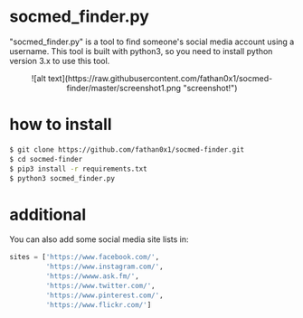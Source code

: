 # socmed_finder.py
"socmed_finder.py" is a tool to find someone's social media account using a username. This tool is built with python3, so you need to install python version 3.x to use this tool.

<p align="center">
![alt text](https://raw.githubusercontent.com/fathan0x1/socmed-finder/master/screenshot1.png "screenshot!")
</p>

# how to install
```sh
$ git clone https://github.com/fathan0x1/socmed-finder.git
$ cd socmed-finder
$ pip3 install -r requirements.txt
$ python3 socmed_finder.py
```
# additional
You can also add some social media site lists in:
```python
sites = ['https://www.facebook.com/',
         'https://www.instagram.com/',
         'https://wwww.ask.fm/',
         'https://www.twitter.com/',
         'https://www.pinterest.com/',
         'https://www.flickr.com/']
```

